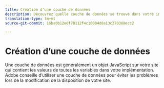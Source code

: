 ```yaml
---
title: Création d’une couche de données
description: Découvrez quelle couche de données se trouve dans votre implémentation Analytics et comment elle peut être utilisée pour mapper des variables dans Adobe Analytics.
translation-type: tm+mt
source-git-commit: 16ba0b12e0f70112f4c10804d0a13c278388ecc2

---
```



# Création d’une couche de données

Une couche de données est généralement un objet JavaScript sur votre site qui contient les valeurs de toutes les variables dans votre implémentation. Adobe conseille d’utiliser une couche de données pour éviter les problèmes lors de la modification de la disposition de votre site.

